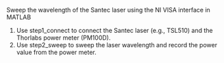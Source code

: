 Sweep the wavelength of the Santec laser using the NI VISA interface in MATLAB

1. Use step1_connect to connect the Santec laser (e.g., TSL510) and the Thorlabs power meter (PM100D).
2. Use step2_sweep to sweep the laser wavelength and record the power value from the power meter.
